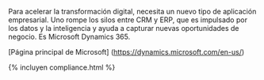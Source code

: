 

 Para acelerar la transformación digital, necesita un nuevo tipo de aplicación empresarial. Uno rompe los silos entre CRM y ERP, que es impulsado por los datos y la inteligencia y ayuda a capturar nuevas oportunidades de negocio. Es Microsoft Dynamics 365.

[Página principal de Microsoft] (https://dynamics.microsoft.com/en-us/)

{% incluyen compliance.html %}
